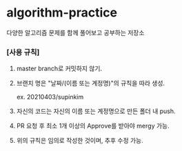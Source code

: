 # algorithm-practice
다양한 알고리즘 문제를 함께 풀어보고 공부하는 저장소

### [사용 규칙] 
1. master branch로 커밋하지 않기.
2. 브랜치 명은 "날짜/(이름 또는 계정명)"의 규칙을 따라 생성.
    
    ex. 20210403/supinkim

3. 자신의 코드는 자신의 이름 또는 계정명으로 만든 폴더 내 push.
4. PR 요청 후 최소 1개 이상의 Approve를 받아야 mergy 가능.
5. 위의 규칙은 임의로 작성한 것이며, 추후 수정 가능.
